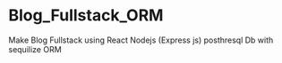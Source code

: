 # Blog_Fullstack_ORM
Make Blog Fullstack using 
React
Nodejs (Express js)
posthresql Db with sequilize ORM
